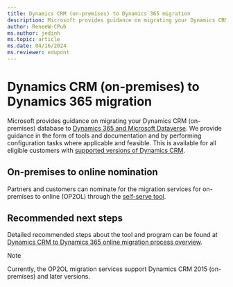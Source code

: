 ```yaml
---
title: Dynamics CRM (on-premises) to Dynamics 365 migration
description: Microsoft provides guidance on migrating your Dynamics CRM (on-premises) database to Dynamics 365 and Microsoft Dataverse.
author: ReneeW-CPub
ms.author: jedinh
ms.topic: article
ms.date: 04/16/2024
ms.reviewer: edupont
---
```


# Dynamics CRM (on-premises) to Dynamics 365 migration

Microsoft provides guidance on migrating your Dynamics CRM (on-premises) database to [Dynamics 365 and Microsoft Dataverse](/powerapps/maker/common-data-service/data-platform-intro#dynamics-365-and-dataverse). We provide guidance in the form of tools and documentation and by performing configuration tasks where applicable and feasible. This is available for all eligible customers with [supported versions of Dynamics CRM](/lifecycle/products/?terms=Dynamics%20CRM).

## On-premises to online nomination

Partners and customers can nominate for the migration services for on-premises to online (OP2OL) through the [self-serve tool](https://aka.ms/op2olnom).

## Recommended next steps

Detailed recommended steps about the tool and program can be found at [Dynamics CRM to Dynamics 365 online migration process overview](../migrate/opol-crm-migration-high-level-overview.md).

> [!NOTE]
> Currently, the OP2OL migration services support Dynamics CRM 2015 (on-premises) and later versions.
